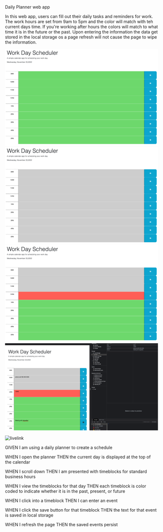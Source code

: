 Daily Planner web app

In this web app, users can fill out their daily tasks and reminders for work. The work hours are set from 9am to 5pm and the color will match with teh current days time. If you're working after hours the colors will match to what time it is in the future or the past. Upon entering the information the data get stored in the local storage os a page refresh will not cause the page to wipe the information.

![before9am](./assets/images/before9am.png)
![after6pm](./assets/images/after6pm.png)
![between9amAnd6pm](./assets/images/between9amAnd6pm.png)
![localStorage](./assets/images/localstorage.png)

![livelink](https://kji00.github.io/dailyPlanner/)


GIVEN I am using a daily planner to create a schedule

WHEN I open the planner
THEN the current day is displayed at the top of the calendar

WHEN I scroll down
THEN I am presented with timeblocks for standard business hours

WHEN I view the timeblocks for that day
THEN each timeblock is color coded to indicate whether it is in the past, present, or future

WHEN I click into a timeblock
THEN I can enter an event

WHEN I click the save button for that timeblock
THEN the text for that event is saved in local storage

WHEN I refresh the page
THEN the saved events persist

